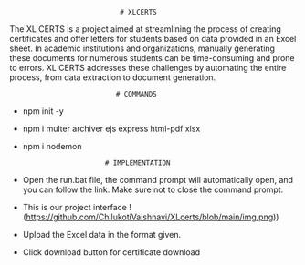                                # XLCERTS
The XL CERTS is a project aimed at streamlining the process of creating certificates and offer letters for students based on data provided in an Excel sheet. In academic institutions and organizations, manually generating these documents for numerous students can be time-consuming and prone to errors. XL CERTS addresses these challenges by automating the entire process, from data extraction to document generation.

                              # COMMANDS
+ npm init -y
+	npm i multer archiver ejs express html-pdf xlsx
+	npm i nodemon

                            # IMPLEMENTATION
+	Open the run.bat file, the command prompt will automatically open, and you can follow the link. Make sure not to close the command prompt. 
+ This is our project interface
!(https://github.com/ChilukotiVaishnavi/XLcerts/blob/main/img.png))
+ Upload the Excel data in the format given.
+ Click download button for certificate download


